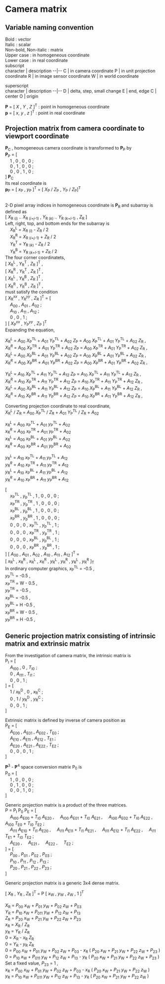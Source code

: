 # Camera matrix
## Variable naming convention
Bold : vector  
Italic : scalar  
Non-bold, Non-italic : matrix  
Upper case : in homogeneous coordinate  
Lower case : in real coordinate  
subscript  
character | description
--|--
C | in camera coordinate
P | in unit projection coordinate
R | in image sensor coordinate
W | in world coordinate
<br>

superscript  
character | description
--|--
D | delta, step, small change
E | end, edge
C | center
O | origin
<br>

__P__ = [ _X_ , _Y_ , _Z_ ]<sup>T</sup> : point in homogeneous coordinate  
__p__ = [ _x_, _y_ , _z_ ]<sup>T</sup> : point in real coordinate

## Projection matrix from camera coordinate to viewport coordinate
__P__<sub>C</sub> , homogeneous camera coordinate is transformed to __P__<sub>P</sub> by  
__P__<sub>P</sub> = [  
    &nbsp; &nbsp; 1 , 0 , 0 , 0 ;  
    &nbsp; &nbsp; 0 , 1 , 0 , 0 ;  
    &nbsp; &nbsp; 0 , 0 , 1 , 0 ;  
] __P__<sub>C</sub>  
Its real coordinate is  
__p__<sub>P</sub> = [ _x_<sub>P</sub> , _y_<sub>P</sub> ]<sup>T</sup> = 
[ _X_<sub>P</sub> / _Z_<sub>P</sub> , _Y_<sub>P</sub> / _Z_<sub>P</sub>]<sup>T</sup>  
<br>
<!--
  relationship among viewport parameters and the canonical projection plane coords
-->
2-D pixel array indices in homogeneous coordinate is __P__<sub>R</sub> and subarray is defined as  
[ _X_<sub>R (_i_)</sub> .. _X_<sub>R (_i_+_j_-1)</sub> , _Y_<sub>R (_k_)</sub> .. _Y_<sub>R (_k_+_l_-1)</sub> ,
_Z_<sub>R</sub> ]  
Left, right, top, and bottom ends for the subarray is  
    &nbsp; &nbsp; _X_<sub>R</sub><sup>L</sup> = _X_<sub>R (_i_)</sub> - _Z_<sub>R</sub> / 2  
    &nbsp; &nbsp; _X_<sub>R</sub><sup>R</sup> = _X_<sub>R (_i_+_j_-1)</sub> + _Z_<sub>R</sub> / 2  
    &nbsp; &nbsp; _Y_<sub>R</sub><sup>T</sup> = _Y_<sub>R (_k_)</sub> - _Z_<sub>R</sub> / 2  
    &nbsp; &nbsp; _Y_<sub>R</sub><sup>B</sup> = _Y_<sub>R (_k_+_l_-1)</sub> + _Z_<sub>R</sub> / 2  
The four corner coordinatets,  
[ _X_<sub>R</sub><sup>L</sup> , _Y_<sub>R</sub><sup>T</sup> , _Z_<sub>R</sub> ]<sup>T</sup> ,  
[ _X_<sub>R</sub><sup>R</sup> , _Y_<sub>R</sub><sup>T</sup> , _Z_<sub>R</sub> ]<sup>T</sup> ,  
[ _X_<sub>R</sub><sup>L</sup> , _Y_<sub>R</sub><sup>B</sup> , _Z_<sub>R</sub> ]<sup>T</sup> ,  
[ _X_<sub>R</sub><sup>R</sup> , _Y_<sub>R</sub><sup>B</sup> , _Z_<sub>R</sub> ]<sup>T</sup> ,  
must satisfy the condition  
[ _X_<sub>R</sub><sup>_xx_</sup> , _Y_<sub>R</sub><sup>_yy_</sup> , _Z_<sub>R</sub> ]<sup>T</sup> = [  
    &nbsp; &nbsp; _&Alpha;_<sub>00</sub> , _&Alpha;_<sub>01</sub> , _&Alpha;_<sub>02</sub> ;  
    &nbsp; &nbsp; _&Alpha;_<sub>10</sub> , _&Alpha;_<sub>11</sub> , _&Alpha;_<sub>12</sub> ;  
    &nbsp; &nbsp; 0 , 0 , 1 ;  
] [ _X_<sub>P</sub><sup>_xx_</sup> , _Y_<sub>P</sub><sup>_yy_</sup> , _Z_<sub>P</sub> ]<sup>T</sup>  
Expanding the equation,  
<!-- X -->
_X_<sub>R</sub><sup>_L_</sup> = _&Alpha;_<sub>00</sub> _X_<sub>P</sub><sup>TL</sup> +
_&Alpha;_<sub>01</sub> _Y_<sub>P</sub><sup>TL</sup> + _&Alpha;_<sub>02</sub> _Z_<sub>P</sub> =
_&Alpha;_<sub>00</sub> _X_<sub>P</sub><sup>TL</sup> +
_&Alpha;_<sub>01</sub> _Y_<sub>P</sub><sup>TL</sup> + _&Alpha;_<sub>02</sub> _Z_<sub>R</sub> ,  
_X_<sub>R</sub><sup>_R_</sup> = _&Alpha;_<sub>00</sub> _X_<sub>P</sub><sup>TR</sup> +
_&Alpha;_<sub>01</sub> _Y_<sub>P</sub><sup>TR</sup> + _&Alpha;_<sub>02</sub> _Z_<sub>P</sub> =
_&Alpha;_<sub>00</sub> _X_<sub>P</sub><sup>TR</sup> +
_&Alpha;_<sub>01</sub> _Y_<sub>P</sub><sup>TR</sup> + _&Alpha;_<sub>02</sub> _Z_<sub>R</sub> ,  
_X_<sub>R</sub><sup>_L_</sup> = _&Alpha;_<sub>00</sub> _X_<sub>P</sub><sup>BL</sup> +
_&Alpha;_<sub>01</sub> _Y_<sub>P</sub><sup>BL</sup> + _&Alpha;_<sub>02</sub> _Z_<sub>P</sub> =
 _&Alpha;_<sub>00</sub> _X_<sub>P</sub><sup>BL</sup> +
_&Alpha;_<sub>01</sub> _Y_<sub>P</sub><sup>BL</sup> + _&Alpha;_<sub>02</sub> _Z_<sub>R</sub> ,  
_X_<sub>R</sub><sup>_R_</sup> = _&Alpha;_<sub>00</sub> _X_<sub>P</sub><sup>BR</sup> +
_&Alpha;_<sub>01</sub> _Y_<sub>P</sub><sup>BR</sup> + _&Alpha;_<sub>02</sub> _Z_<sub>P</sub> =
_&Alpha;_<sub>00</sub> _X_<sub>P</sub><sup>BR</sup> +
_&Alpha;_<sub>01</sub> _Y_<sub>P</sub><sup>BR</sup> + _&Alpha;_<sub>02</sub> _Z_<sub>R</sub> ,  
<!-- Y -->
_Y_<sub>R</sub><sup>_L_</sup> = _&Alpha;_<sub>10</sub> _X_<sub>P</sub><sup>TL</sup> +
_&Alpha;_<sub>11</sub> _Y_<sub>P</sub><sup>TL</sup> + _&Alpha;_<sub>12</sub> _Z_<sub>P</sub> =
_&Alpha;_<sub>10</sub> _X_<sub>P</sub><sup>TL</sup> +
_&Alpha;_<sub>11</sub> _Y_<sub>P</sub><sup>TL</sup> + _&Alpha;_<sub>12</sub> _Z_<sub>R</sub> ,  
_X_<sub>R</sub><sup>_R_</sup> = _&Alpha;_<sub>10</sub> _X_<sub>P</sub><sup>TR</sup> +
_&Alpha;_<sub>11</sub> _Y_<sub>P</sub><sup>TR</sup> + _&Alpha;_<sub>12</sub> _Z_<sub>P</sub> =
_&Alpha;_<sub>10</sub> _X_<sub>P</sub><sup>TR</sup> +
_&Alpha;_<sub>11</sub> _Y_<sub>P</sub><sup>TR</sup> + _&Alpha;_<sub>12</sub> _Z_<sub>R</sub> ,  
_X_<sub>R</sub><sup>_L_</sup> = _&Alpha;_<sub>00</sub> _X_<sub>P</sub><sup>BL</sup> +
_&Alpha;_<sub>11</sub> _Y_<sub>P</sub><sup>BL</sup> + _&Alpha;_<sub>12</sub> _Z_<sub>P</sub> =
 _&Alpha;_<sub>10</sub> _X_<sub>P</sub><sup>BL</sup> +
_&Alpha;_<sub>11</sub> _Y_<sub>P</sub><sup>BL</sup> + _&Alpha;_<sub>12</sub> _Z_<sub>R</sub> ,  
_X_<sub>R</sub><sup>_R_</sup> = _&Alpha;_<sub>10</sub> _X_<sub>P</sub><sup>BR</sup> +
_&Alpha;_<sub>11</sub> _Y_<sub>P</sub><sup>BR</sup> + _&Alpha;_<sub>12</sub> _Z_<sub>P</sub> =
_&Alpha;_<sub>10</sub> _X_<sub>P</sub><sup>BR</sup> +
_&Alpha;_<sub>11</sub> _Y_<sub>P</sub><sup>BR</sup> + _&Alpha;_<sub>12</sub> _Z_<sub>R</sub> ,  
<!-- Projection -->
Converting projection coordinate to real coordinate,   
_X_<sub>R</sub><sup>_L_</sup> / _Z_<sub>R</sub> =
_&Alpha;_<sub>00</sub> _X_<sub>P</sub><sup>TL</sup> / _Z_<sub>R</sub> +
_&Alpha;_<sub>01</sub> _Y_<sub>P</sub><sup>TL</sup> / _Z_<sub>R</sub> + _&Alpha;_<sub>02</sub>  
<!-- x -->
_x_<sub>R</sub><sup>_L_</sup> = _&Alpha;_<sub>00</sub> _x_<sub>P</sub><sup>TL</sup> +
_&Alpha;_<sub>01</sub> _y_<sub>P</sub><sup>TL</sup> + _&Alpha;_<sub>02</sub>  
_x_<sub>R</sub><sup>_R_</sup> = _&Alpha;_<sub>00</sub> _x_<sub>P</sub><sup>TR</sup> +
_&Alpha;_<sub>01</sub> _y_<sub>P</sub><sup>TR</sup> + _&Alpha;_<sub>02</sub>  
_x_<sub>R</sub><sup>_L_</sup> = _&Alpha;_<sub>00</sub> _x_<sub>P</sub><sup>BL</sup> +
_&Alpha;_<sub>01</sub> _y_<sub>P</sub><sup>BL</sup> + _&Alpha;_<sub>02</sub>  
_x_<sub>R</sub><sup>_R_</sup> = _&Alpha;_<sub>00</sub> _x_<sub>P</sub><sup>BR</sup> +
_&Alpha;_<sub>01</sub> _y_<sub>P</sub><sup>BR</sup> + _&Alpha;_<sub>02</sub>  
<!-- y -->
_y_<sub>R</sub><sup>_L_</sup> = _&Alpha;_<sub>10</sub> _x_<sub>P</sub><sup>TL</sup> +
_&Alpha;_<sub>11</sub> _y_<sub>P</sub><sup>TL</sup> + _&Alpha;_<sub>12</sub>  
_y_<sub>R</sub><sup>_R_</sup> = _&Alpha;_<sub>10</sub> _x_<sub>P</sub><sup>TR</sup> +
_&Alpha;_<sub>11</sub> _y_<sub>P</sub><sup>TR</sup> + _&Alpha;_<sub>12</sub>  
_y_<sub>R</sub><sup>_L_</sup> = _&Alpha;_<sub>10</sub> _x_<sub>P</sub><sup>BL</sup> +
_&Alpha;_<sub>11</sub> _y_<sub>P</sub><sup>BL</sup> + _&Alpha;_<sub>12</sub>  
_y_<sub>R</sub><sup>_R_</sup> = _&Alpha;_<sub>10</sub> _x_<sub>P</sub><sup>BR</sup> +
_&Alpha;_<sub>11</sub> _y_<sub>P</sub><sup>BR</sup> + _&Alpha;_<sub>12</sub>  
<!-- Simultaneous equation -->
[  
    &nbsp; &nbsp; _x_<sub>P</sub><sup>TL</sup> , _y_<sub>p</sub><sup>TL</sup> , 1 , 0 , 0 , 0 ;  
    &nbsp; &nbsp; _x_<sub>P</sub><sup>TR</sup> , _y_<sub>p</sub><sup>TR</sup> , 1 , 0 , 0 , 0 ;  
    &nbsp; &nbsp; _x_<sub>P</sub><sup>BL</sup> , _y_<sub>p</sub><sup>BL</sup> , 1 , 0 , 0 , 0 ;  
    &nbsp; &nbsp; _x_<sub>P</sub><sup>BR</sup> , _y_<sub>p</sub><sup>BR</sup> , 1 , 0 , 0 , 0 ;  
    &nbsp; &nbsp; 0 , 0 , 0 , _x_<sub>P</sub><sup>TL</sup> , _y_<sub>p</sub><sup>TL</sup> , 1 ;   
    &nbsp; &nbsp; 0 , 0 , 0 , _x_<sub>P</sub><sup>TR</sup> , _y_<sub>p</sub><sup>TR</sup> , 1 ;   
    &nbsp; &nbsp; 0 , 0 , 0 , _x_<sub>P</sub><sup>BL</sup> , _y_<sub>p</sub><sup>BL</sup> , 1 ;   
    &nbsp; &nbsp; 0 , 0 , 0 , _x_<sub>P</sub><sup>BR</sup> , _y_<sub>p</sub><sup>BR</sup> , 1 ;   
] [ _&Alpha;_<sub>00</sub> , _&Alpha;_<sub>01</sub> , &Alpha;<sub>02</sub> ,
_&Alpha;_<sub>10</sub> , _&Alpha;_<sub>11</sub> , &Alpha;<sub>12</sub> ]<sup>T</sup>  =  
[ _x_<sub>R</sub><sup>L</sup> , _x_<sub>R</sub><sup>R</sup> ,
_x_<sub>R</sub><sup>L</sup> , _x_<sub>R</sub><sup>R</sup> ,
_y_<sub>R</sub><sup>L</sup> , _y_<sub>R</sub><sup>R</sup> ,
_y_<sub>R</sub><sup>L</sup> , _y_<sub>R</sub><sup>R</sup> ]<sub>T</sub>  
In ordinary computer graphics,
_x_<sub>P</sub><sup>TL</sup> = -0.5 ,  
_y_<sub>P</sub><sup>TL</sup> = -0.5 ,  
_x_<sub>P</sub><sup>TR</sup> = W - 0.5 ,  
_y_<sub>P</sub><sup>TR</sup> = -0.5 ,  
_x_<sub>P</sub><sup>BL</sup> = -0.5 ,  
_y_<sub>P</sub><sup>BL</sup> = H -0.5 ,  
_x_<sub>P</sub><sup>BR</sup> = W - 0.5 ,  
_y_<sub>P</sub><sup>BR</sup> = H -0.5 ,  

## Generic projection matrix consisting of intrinsic matrix and extrinsic matrix
From the investigation of camera matrix, the intrinsic matrix is  
P<sub>I</sub> = [  
    &nbsp; &nbsp; _&Alpha;_<sub>I00</sub> , 0 , _T_<sub>I0</sub> ;  
    &nbsp; &nbsp; 0 , _&Alpha;_<sub>I11</sub> , _T_<sub>I1</sub> ;  
    &nbsp; &nbsp; 0 , 0 , 1 ;  
] = [  
    &nbsp; &nbsp; 1 / _x_<sub>R</sub><sup>D</sup> , 0 , _x_<sub>R</sub><sup>C</sup> ;  
    &nbsp; &nbsp; 0 , 1 / _y_<sub>R</sub><sup>D</sup> , _y_<sub>R</sub><sup>C</sup> ;  
    &nbsp; &nbsp; 0 , 0 , 1 ;  
]  

Extrinsic matrix is defined by inverse of camera position as  
P<sub>E</sub> = [  
    &nbsp; &nbsp; _&Alpha;_<sub>E00</sub> , _&Alpha;_<sub>E01</sub> ,  _&Alpha;_<sub>E02</sub> , _T_<sub>E0</sub>  ;  
    &nbsp; &nbsp; _&Alpha;_<sub>E10</sub> , _&Alpha;_<sub>E11</sub> ,  _&Alpha;_<sub>E12</sub> , _T_<sub>E1</sub>  ;  
    &nbsp; &nbsp; _&Alpha;_<sub>E20</sub> , _&Alpha;_<sub>E21</sub> ,  _&Alpha;_<sub>E22</sub> , _T_<sub>E2</sub>  ;  
    &nbsp; &nbsp; 0 , 0 , 0 , 1 ;  
]  

__P__<sup>3</sup> - __P__<sup>4</sup> space conversion matrix P<sub>0</sub> is  
P<sub>0</sub> = [  
    &nbsp; &nbsp; 1 , 0 , 0 , 0 ;  
    &nbsp; &nbsp; 0 , 1 , 0 , 0 ;  
    &nbsp; &nbsp; 0 , 0 , 1 , 0 ;  
]  

Generic projection matrix is a product of the three matrices.  
P = P<sub>I</sub> P<sub>0</sub> P<sub>E</sub> = [  
    &nbsp; &nbsp; _&Alpha;_<sub>I00</sub> _&Alpha;_<sub>E00</sub> + _T_<sub>I0</sub> _&Alpha;_<sub>E20</sub> ,
    &nbsp; &nbsp; _&Alpha;_<sub>I00</sub> _&Alpha;_<sub>E01</sub> + _T_<sub>I0</sub> _&Alpha;_<sub>E21</sub> ,
    &nbsp; &nbsp; _&Alpha;_<sub>I00</sub> _&Alpha;_<sub>E02</sub> + _T_<sub>I0</sub> _&Alpha;_<sub>E22</sub> ,
    &nbsp; &nbsp; _&Alpha;_<sub>I00</sub> _T_<sub>E0</sub> + _T_<sub>I0</sub> _T_<sub>E2</sub> ;  
    &nbsp; &nbsp; _&Alpha;_<sub>I11</sub> _&Alpha;_<sub>E10</sub> + _T_<sub>I1</sub> _&Alpha;_<sub>E20</sub> ,
    &nbsp; &nbsp; _&Alpha;_<sub>I11</sub> _&Alpha;_<sub>E11</sub> + _T_<sub>I1</sub> _&Alpha;_<sub>E21</sub> ,
    &nbsp; &nbsp; _&Alpha;_<sub>I11</sub> _&Alpha;_<sub>E12</sub> + _T_<sub>I1</sub> _&Alpha;_<sub>E22</sub> ,
    &nbsp; &nbsp; _&Alpha;_<sub>I11</sub> _T_<sub>E1</sub> + _T_<sub>I0</sub> _T_<sub>E2</sub> ;  
    &nbsp; &nbsp; _&Alpha;_<sub>E20</sub> ,
    &nbsp; &nbsp; _&Alpha;_<sub>E21</sub> ,
    &nbsp; &nbsp; _&Alpha;_<sub>E22</sub> ,
    &nbsp; &nbsp; _T_<sub>E2</sub> ;  
] = [  
    &nbsp; &nbsp; _P_<sub>00</sub> , _P_<sub>01</sub> , _P_<sub>02</sub> , _P_<sub>03</sub> ;   
    &nbsp; &nbsp; _P_<sub>10</sub> , _P_<sub>11</sub> , _P_<sub>12</sub> , _P_<sub>13</sub> ;   
    &nbsp; &nbsp; _P_<sub>20</sub> , _P_<sub>21</sub> , _P_<sub>22</sub> , _P_<sub>23</sub> ;   
]

Generic projection matrix is a generic 3x4 dense matrix.

[ _X_<sub>R</sub> , _Y_<sub>R</sub> , _Z_<sub>R</sub> ]<sup>T</sup> = 
P [ _x_<sub>W</sub> , _y_<sub>W</sub> , _z_<sub>W</sub> , 1 ]<sup>T</sup>  
<br>
_X_<sub>R</sub> = _P_<sub>00</sub> _x_<sub>W</sub> + _P_<sub>01</sub> _y_<sub>W</sub> +
_P_<sub>02</sub> _z_<sub>W</sub> + _P_<sub>03</sub>  
_Y_<sub>R</sub> = _P_<sub>10</sub> _x_<sub>W</sub> + _P_<sub>011</sub> _y_<sub>W</sub> +
_P_<sub>12</sub> _z_<sub>W</sub> + _P_<sub>13</sub>  
_Z_<sub>R</sub> = _P_<sub>20</sub> _x_<sub>W</sub> + _P_<sub>21</sub> _y_<sub>W</sub> +
_P_<sub>22</sub> _z_<sub>W</sub> + _P_<sub>23</sub>  
_x_<sub>R</sub> = _X_<sub>R</sub> / _Z_<sub>R</sub>  
_y_<sub>R</sub> = _Y_<sub>R</sub> / _Z_<sub>R</sub>  
0 = _X_<sub>R</sub> - _x_<sub>R</sub> _Z_<sub>R</sub>  
0 = _Y_<sub>R</sub> - _y_<sub>R</sub> _Z_<sub>R</sub>   
0 = _P_<sub>00</sub> _x_<sub>W</sub> + _P_<sub>01</sub> _y_<sub>W</sub> +
_P_<sub>02</sub> _z_<sub>W</sub> + _P_<sub>03</sub> - _x_<sub>R</sub> (
    _P_<sub>20</sub> _x_<sub>W</sub> + _P_<sub>21</sub> _y_<sub>W</sub> +
_P_<sub>22</sub> _z_<sub>W</sub> + _P_<sub>23</sub>
)  
0 = _P_<sub>10</sub> _x_<sub>W</sub> + _P_<sub>011</sub> _y_<sub>W</sub> +
_P_<sub>12</sub> _z_<sub>W</sub> + _P_<sub>13</sub> - _y_<sub>R</sub> (
    _P_<sub>20</sub> _x_<sub>W</sub> + _P_<sub>21</sub> _y_<sub>W</sub> +
_P_<sub>22</sub> _z_<sub>W</sub> + _P_<sub>23</sub>
)  
Set a fixed value, _P_<sub>23</sub> = 1 ,  
_x_<sub>R</sub> = _P_<sub>00</sub> _x_<sub>W</sub> + _P_<sub>01</sub> _y_<sub>W</sub> +
_P_<sub>02</sub> _z_<sub>W</sub> + _P_<sub>03</sub> - _x_<sub>R</sub> (
    _P_<sub>20</sub> _x_<sub>W</sub> + _P_<sub>21</sub> _y_<sub>W</sub> +
_P_<sub>22</sub> _z_<sub>W</sub> )  
_y_<sub>R</sub> = _P_<sub>10</sub> _x_<sub>W</sub> + _P_<sub>011</sub> _y_<sub>W</sub> +
_P_<sub>12</sub> _z_<sub>W</sub> + _P_<sub>13</sub> - _y_<sub>R</sub> (
    _P_<sub>20</sub> _x_<sub>W</sub> + _P_<sub>21</sub> _y_<sub>W</sub> +
_P_<sub>22</sub> _z_<sub>W</sub> )  

